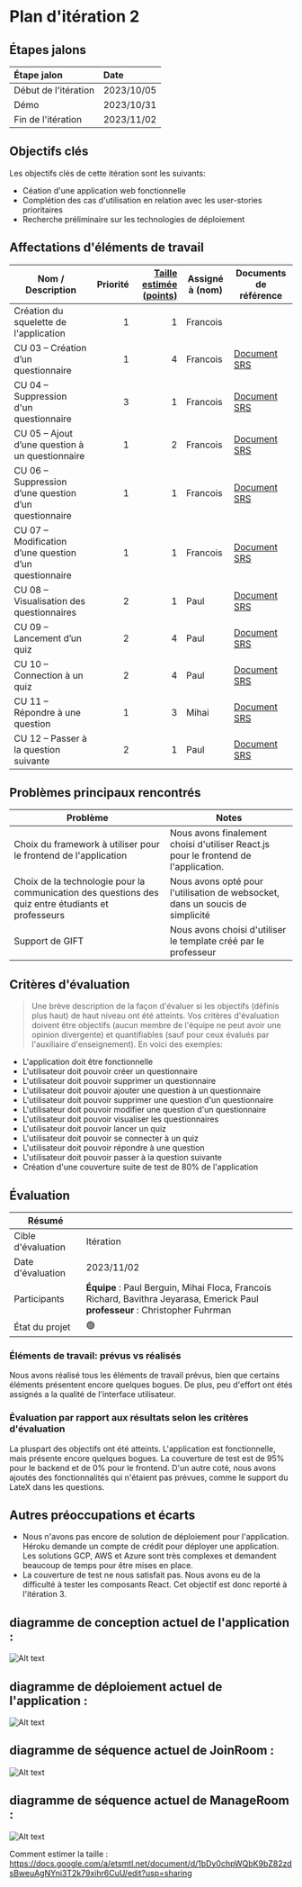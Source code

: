 # Plan d'itération 2

## Étapes jalons

| Étape jalon          | Date       |
| :------------------- | :--------- |
| Début de l'itération | 2023/10/05 |
| Démo                 | 2023/10/31 |
| Fin de l'itération   | 2023/11/02 |

## Objectifs clés

Les objectifs clés de cette itération sont les suivants:

-   Céation d'une application web fonctionnelle
-   Complétion des cas d'utilisation en relation avec les user-stories prioritaires
-   Recherche préliminaire sur les technologies de déploiement

## Affectations d'éléments de travail

| Nom / Description                                      | Priorité | [Taille estimée (points)](#commentEstimer 'Comment estimer?') | Assigné à (nom) | Documents de référence                         |
| ------------------------------------------------------ | -------: | ------------------------------------------------------------: | --------------- | ---------------------------------------------- |
| Création du squelette de l'application                 |        1 |                                                             1 | Francois        |                                                |
| CU 03 – Création d’un questionnaire                    |        1 |                                                             4 | Francois        | [Document SRS](./documentation/SRS-PFE004.pdf) |
| CU 04 – Suppression d'un questionnaire                 |        3 |                                                             1 | Francois        | [Document SRS](./documentation/SRS-PFE004.pdf) |
| CU 05 – Ajout d’une question à un questionnaire        |        1 |                                                             2 | Francois        | [Document SRS](./documentation/SRS-PFE004.pdf) |
| CU 06 – Suppression d’une question d’un questionnaire  |        1 |                                                             1 | Francois        | [Document SRS](./documentation/SRS-PFE004.pdf) |
| CU 07 – Modification d’une question d’un questionnaire |        1 |                                                             1 | Francois        | [Document SRS](./documentation/SRS-PFE004.pdf) |
| CU 08 – Visualisation des questionnaires               |        2 |                                                             1 | Paul            | [Document SRS](./documentation/SRS-PFE004.pdf) |
| CU 09 – Lancement d’un quiz                            |        2 |                                                             4 | Paul            | [Document SRS](./documentation/SRS-PFE004.pdf) |
| CU 10 – Connection à un quiz                           |        2 |                                                             4 | Paul            | [Document SRS](./documentation/SRS-PFE004.pdf) |
| CU 11 – Répondre à une question                        |        1 |                                                             3 | Mihai           | [Document SRS](./documentation/SRS-PFE004.pdf) |
| CU 12 – Passer à la question suivante                  |        2 |                                                             1 | Paul            | [Document SRS](./documentation/SRS-PFE004.pdf) |

## Problèmes principaux rencontrés

| Problème                                                                                            | Notes                                                                               |
| --------------------------------------------------------------------------------------------------- | ----------------------------------------------------------------------------------- |
| Choix du framework à utiliser pour le frontend de l'application                                     | Nous avons finalement choisi d'utiliser React.js pour le frontend de l'application. |
| Choix de la technologie pour la communication des questions des quiz entre étudiants et professeurs | Nous avons opté pour l'utilisation de websocket, dans un soucis de simplicité       |
| Support de GIFT                                                                                     | Nous avons choisi d'utiliser le template créé par le professeur                     |

## Critères d'évaluation

> Une brève description de la façon d'évaluer si les objectifs (définis plus haut) de haut niveau ont été atteints.
> Vos critères d'évaluation doivent être objectifs (aucun membre de l'équipe ne peut avoir une opinion divergente) et quantifiables (sauf pour ceux évalués par l'auxiliaire d'enseignement). En voici des exemples:

-   L'application doit être fonctionnelle
-   L'utilisateur doit pouvoir créer un questionnaire
-   L'utilisateur doit pouvoir supprimer un questionnaire
-   L'utilisateur doit pouvoir ajouter une question à un questionnaire
-   L'utilisateur doit pouvoir supprimer une question d'un questionnaire
-   L'utilisateur doit pouvoir modifier une question d'un questionnaire
-   L'utilisateur doit pouvoir visualiser les questionnaires
-   L'utilisateur doit pouvoir lancer un quiz
-   L'utilisateur doit pouvoir se connecter à un quiz
-   L'utilisateur doit pouvoir répondre à une question
-   L'utilisateur doit pouvoir passer à la question suivante
-   Création d'une couverture suite de test de 80% de l'application

## Évaluation

| Résumé             |                                                                                                                                    |
| ------------------ | ---------------------------------------------------------------------------------------------------------------------------------- |
| Cible d'évaluation | Itération                                                                                                                          |
| Date d'évaluation  | 2023/11/02                                                                                                                         |
| Participants       | **Équipe** : Paul Berguin, Mihai Floca, Francois Richard, Bavithra Jeyarasa, Emerick Paul<br> **professeur** : Christopher Fuhrman |
| État du projet     | 🟢                                                                                                                                 |

### Éléments de travail: prévus vs réalisés

Nous avons réalisé tous les éléments de travail prévus, bien que certains éléments présentent encore quelques bogues. De plus, peu d'effort ont étés assignés a la qualité de l'interface utilisateur.

### Évaluation par rapport aux résultats selon les critères d'évaluation

La pluspart des objectifs ont été atteints. L'application est fonctionnelle, mais présente encore quelques bogues. La couverture de test est de 95% pour le backend et de 0% pour le frontend.
D'un autre coté, nous avons ajoutés des fonctionnalités qui n'étaient pas prévues, comme le support du LateX dans les questions.

## Autres préoccupations et écarts

-   Nous n'avons pas encore de solution de déploiement pour l'application. Héroku demande un compte de crédit pour déployer une application. Les solutions GCP, AWS et Azure sont très complexes et demandent beaucoup de temps pour être mises en place.
-   La couverture de test ne nous satisfait pas. Nous avons eu de la difficulté à tester les composants React. Cet objectif est donc reporté à l'itération 3.

## diagramme de conception actuel de l'application :

![Alt text](./documentation/Diagramme_de_conception_iteration2.svg 'Diagramme de conception')

## diagramme de déploiement actuel de l'application :

![Alt text](./documentation/Diagramme_de_deploiement_iteration2.svg 'Diagramme de déploiement')

## diagramme de séquence actuel de JoinRoom :

![Alt text](./documentation/Diagramme_de_sequence_join_room.svg 'Diagramme de séquence JoinRoom')

## diagramme de séquence actuel de ManageRoom :

![Alt text](./documentation/Diagramme_de_sequence_manage_room.svg 'Diagramme de séquence JoinRoom')

<a name="commentEstimer">Comment estimer la taille :</a>
<https://docs.google.com/a/etsmtl.net/document/d/1bDy0chpWQbK9bZ82zdsBweuAgNYni3T2k79xihr6CuU/edit?usp=sharing>
